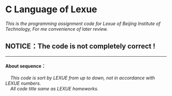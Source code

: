 # C Language of Lexue
*This is the programming assignment code for Lexue of Beijing Institute of Technology, For me convenience of later review.*

## **NOTICE：The code is not completely correct !**
---
#### About sequence：
&nbsp;&nbsp;&nbsp;&nbsp;*This code is sort by LEXUE from up to down, not in accordance with LEXUE numbers.*
</br>&nbsp;&nbsp;&nbsp;&nbsp;*All code title same as LEXUE homeworks.*
